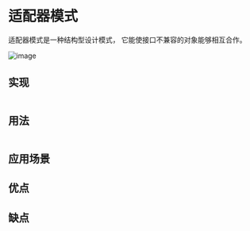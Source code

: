 # 适配器模式
适配器模式是一种结构型设计模式， 它能使接口不兼容的对象能够相互合作。

![image](https://user-images.githubusercontent.com/65383410/165320220-417d50a8-dc92-43d4-878b-6eb333deaf1d.png)


## 实现

```go

```

## 用法

```go

```

## 应用场景

## 优点

## 缺点
